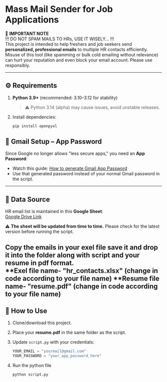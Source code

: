# Mass Mail Sender for Job Applications  

🚨 **IMPORTANT NOTE**  
!!! DO NOT SPAM MAILS TO HRs, USE IT WISELY… !!!  
This project is intended to help freshers and job seekers send **personalized, professional emails** to multiple HR contacts efficiently. Misuse of this tool (like spamming or bulk cold emailing without relevance) can hurt your reputation and even block your email account. Please use responsibly.  

---

## ⚙️ Requirements  

1. **Python 3.9+** (recommended: 3.10–3.12 for stability)  
   > ⚠️ Python 3.14 (alpha) may cause issues, avoid unstable releases.  

2. Install dependencies:  
   ```bash
   pip install openpyxl


## 🔑 Gmail Setup – App Password  

Since Google no longer allows "less secure apps," you need an **App Password**:  

- Watch this guide: [How to generate Gmail App Password](https://www.youtube.com/watch?v=MkLX85XU5rU)  
- Use that generated password instead of your normal Gmail password in the script.  

---

## 📂 Data Source  

HR email list is maintained in this **Google Sheet**:  
[Google Drive Link](https://docs.google.com/spreadsheets/d/18wOmINfhsbU4V4qgaexSYotE11mXf3TqJ01RboG9Gm8/edit?usp=sharing)  

⚠️ **The sheet will be updated from time to time.** Please check for the latest version before running the script.  

Copy the emails in your exel file save it and drop it into the folder along with script and your resume in pdf format.  
**Exel file name- "hr_contacts.xlsx" (change in code according to your file name)
**Resume file name- "resume.pdf" (change in code according to your file name)
---

## 🚀 How to Use  

1. Clone/download this project.  
2. Place your **resume.pdf** in the same folder as the script.  
3. Update `script.py` with your credentials:  

   ```python
   YOUR_EMAIL = "yourmail@gmail.com"
   YOUR_PASSWORD = "your_app_password_here"
4. Run the python file
   ```python
   python script.py

